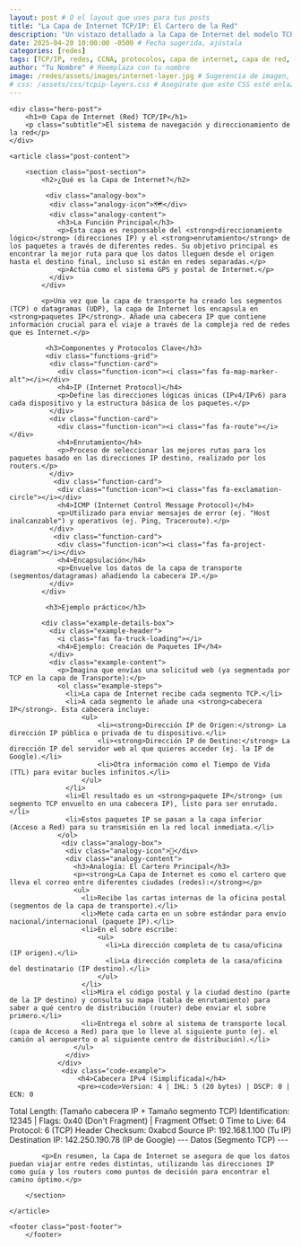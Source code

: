 ```yaml
---
layout: post # O el layout que uses para tus posts
title: "La Capa de Internet TCP/IP: El Cartero de la Red"
description: "Un vistazo detallado a la Capa de Internet del modelo TCP/IP, responsable del direccionamiento y enrutamiento de paquetes."
date: 2025-04-20 10:00:00 -0500 # Fecha sugerida, ajústala
categories: [redes]
tags: [TCP/IP, redes, CCNA, protocolos, capa de internet, capa de red, IP, enrutamiento, ICMP]
author: "Tu Nombre" # Reemplaza con tu nombre
image: /redes/assets/images/internet-layer.jpg # Sugerencia de imagen, crea o busca una adecuada
# css: /assets/css/tcpip-layers.css # Asegúrate que este CSS esté enlazado en tu layout
---
```


<div class="container post-content-jekyll">

    <div class="hero-post">
        <h1>🌐 Capa de Internet (Red) TCP/IP</h1>
        <p class="subtitle">El sistema de navegación y direccionamiento de la red</p>
    </div>

    <article class="post-content">

        <section class="post-section">
            <h2>¿Qué es la Capa de Internet?</h2>

             <div class="analogy-box">
              <div class="analogy-icon">🗺️</div>
              <div class="analogy-content">
                <h3>La Función Principal</h3>
                <p>Esta capa es responsable del <strong>direccionamiento lógico</strong> (direcciones IP) y el <strong>enrutamiento</strong> de los paquetes a través de diferentes redes. Su objetivo principal es encontrar la mejor ruta para que los datos lleguen desde el origen hasta el destino final, incluso si están en redes separadas.</p>
                <p>Actúa como el sistema GPS y postal de Internet.</p>
              </div>
            </div>

            <p>Una vez que la capa de transporte ha creado los segmentos (TCP) o datagramas (UDP), la capa de Internet los encapsula en <strong>paquetes IP</strong>. Añade una cabecera IP que contiene información crucial para el viaje a través de la compleja red de redes que es Internet.</p>

             <h3>Componentes y Protocolos Clave</h3>
             <div class="functions-grid">
              <div class="function-card">
                <div class="function-icon"><i class="fas fa-map-marker-alt"></i></div>
                <h4>IP (Internet Protocol)</h4>
                <p>Define las direcciones lógicas únicas (IPv4/IPv6) para cada dispositivo y la estructura básica de los paquetes.</p>
              </div>
              <div class="function-card">
                <div class="function-icon"><i class="fas fa-route"></i></div>
                <h4>Enrutamiento</h4>
                <p>Proceso de seleccionar las mejores rutas para los paquetes basado en las direcciones IP destino, realizado por los routers.</p>
              </div>
               <div class="function-card">
                <div class="function-icon"><i class="fas fa-exclamation-circle"></i></div>
                <h4>ICMP (Internet Control Message Protocol)</h4>
                <p>Utilizado para enviar mensajes de error (ej. "Host inalcanzable") y operativos (ej. Ping, Traceroute).</p>
              </div>
               <div class="function-card">
                <div class="function-icon"><i class="fas fa-project-diagram"></i></div>
                <h4>Encapsulación</h4>
                <p>Envuelve los datos de la capa de transporte (segmentos/datagramas) añadiendo la cabecera IP.</p>
              </div>
            </div>

             <h3>Ejemplo práctico</h3>

            <div class="example-details-box">
              <div class="example-header">
                <i class="fas fa-truck-loading"></i>
                <h4>Ejemplo: Creación de Paquetes IP</h4>
              </div>
              <div class="example-content">
                <p>Imagina que envías una solicitud web (ya segmentada por TCP en la capa de Transporte):</p>
                <ol class="example-steps">
                  <li>La capa de Internet recibe cada segmento TCP.</li>
                  <li>A cada segmento le añade una <strong>cabecera IP</strong>. Esta cabecera incluye:
                      <ul>
                          <li><strong>Dirección IP de Origen:</strong> La dirección IP pública o privada de tu dispositivo.</li>
                          <li><strong>Dirección IP de Destino:</strong> La dirección IP del servidor web al que quieres acceder (ej. la IP de Google).</li>
                          <li>Otra información como el Tiempo de Vida (TTL) para evitar bucles infinitos.</li>
                      </ul>
                  </li>
                  <li>El resultado es un <strong>paquete IP</strong> (un segmento TCP envuelto en una cabecera IP), listo para ser enrutado.</li>
                  <li>Estos paquetes IP se pasan a la capa inferior (Acceso a Red) para su transmisión en la red local inmediata.</li>
                </ol>
                 <div class="analogy-box">
                  <div class="analogy-icon">📮</div>
                  <div class="analogy-content">
                    <h3>Analogía: El Cartero Principal</h3>
                    <p><strong>La Capa de Internet es como el cartero que lleva el correo entre diferentes ciudades (redes):</strong></p>
                    <ul>
                      <li>Recibe las cartas internas de la oficina postal (segmentos de la capa de transporte).</li>
                      <li>Mete cada carta en un sobre estándar para envío nacional/internacional (paquete IP).</li>
                      <li>En el sobre escribe:
                          <ul>
                            <li>La dirección completa de tu casa/oficina (IP origen).</li>
                            <li>La dirección completa de la casa/oficina del destinatario (IP destino).</li>
                          </ul>
                      </li>
                      <li>Mira el código postal y la ciudad destino (parte de la IP destino) y consulta su mapa (tabla de enrutamiento) para saber a qué centro de distribución (router) debe enviar el sobre primero.</li>
                      <li>Entrega el sobre al sistema de transporte local (capa de Acceso a Red) para que lo lleve al siguiente punto (ej. el camión al aeropuerto o al siguiente centro de distribución).</li>
                    </ul>
                  </div>
                </div>
                 <div class="code-example">
                     <h4>Cabecera IPv4 (Simplificada)</h4>
                     <pre><code>Version: 4 | IHL: 5 (20 bytes) | DSCP: 0 | ECN: 0
Total Length: (Tamaño cabecera IP + Tamaño segmento TCP)
Identification: 12345 | Flags: 0x40 (Don't Fragment) | Fragment Offset: 0
Time to Live: 64
Protocol: 6 (TCP)
Header Checksum: 0xabcd
Source IP: 192.168.1.100 (Tu IP)
Destination IP: 142.250.190.78 (IP de Google)
--- Datos (Segmento TCP) ---
</code></pre>
                </div>
              </div>
            </div>

            <p>En resumen, la Capa de Internet se asegura de que los datos puedan viajar entre redes distintas, utilizando las direcciones IP como guía y los routers como puntos de decisión para encontrar el camino óptimo.</p>

        </section>

    </article>

    <footer class="post-footer">
        </footer>

</div>
